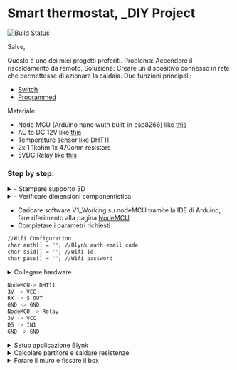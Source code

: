 
# Smart thermostat, _DIY Project

[![Build Status](https://travis-ci.org/joemccann/dillinger.svg?branch=master)](https://travis-ci.org/joemccann/dillinger)

Salve,

Questo è uno dei miei progetti preferiti.
Problema: Accendere il riscaldamento da remoto.
Soluzione: Creare un dispositivo connesso in rete che permettesse di azionare la caldaia.
Due funzioni principali:
- [Switch](https://youtu.be/V5GdvkVkYtg)
- [Programmed](https://youtu.be/S0FCUpEyEOw)

Materiale:
- Node MCU (Arduino nano wuth built-in esp8266) like [this](https://www.amazon.it/AZDelivery-NodeMCU-esp8266-esp-12e-gratuito/dp/B074Q2WM1Y/ref=sr_1_5?__mk_it_IT=ÅMÅŽÕÑ&dchild=1&keywords=nodemcu&qid=1633105524&qsid=261-3894730-9792206&sr=8-5&sres=B074Q2WM1Y%2CB0754W6Z2F%2CB06Y1LZLLY%2CB093G6N42D%2CB07DRF9YTV%2CB071P98VTG%2CB07Z68HYW1%2CB0182JOWOK%2CB07DK5Z8SR%2CB07G4FZQNV%2CB093GT7VB8%2CB07DK2LRJJ%2C8869282848%2CB086V8X2RM%2CB093GTG2WJ%2CB08D36M7CX%2CB08HYZ4Y69%2CB08SQFRFXT%2CB07PGH1L8S%2CB07FQJYLJ3&srpt=MOTHERBOARD)
- AC to DC 12V like [this](https://www.amazon.it/AZDelivery-220-Adattatore-Arduino-Raspberry/dp/B07C4TLYSG/ref=sr_1_9?__mk_it_IT=ÅMÅŽÕÑ&dchild=1&keywords=az+delivery+ac+dc&qid=1633105611&qsid=261-3894730-9792206&sr=8-9&sres=B07YWLCTLK%2CB08KH82YK1%2CB078Q2ZMPT%2CB07BVXT1ZK%2CB07RF6JPHS%2CB07C4THP6G%2CB07C4TLYSG%2CB01H2D2RI0%2CB08K2WX9PR%2CB074CB1N7Z%2CB06XQWTLFS%2CB0823P6PW6%2CB07VD4TQ7R%2CB07Y8LJG3V%2CB07MY2R2ML%2CB00X9HOFAM%2CB07MY3NZ18%2CB074P726ZR%2CB08BZKPSFY%2CB07TVPKYJ2&srpt=MOTHERBOARD)
- Temperature sensor like DHT11
- 2x 1 1kohm 1x 470ohm resistors
- 5VDC Relay like [this](https://www.amazon.it/SunFounder-Channel-Optocoupler-Expansion-Raspberry/dp/B00E0NTPP4/ref=sr_1_9?__mk_it_IT=ÅMÅŽÕÑ&dchild=1&keywords=5v+relay&qid=1633105801&qsid=261-3894730-9792206&sr=8-9&sres=B07BVXT1ZK%2CB07RKH9KLM%2CB06XRJ6XBJ%2CB07CNR7K9B%2CB00E0NTPP4%2CB078Q326KT%2CB01H2D2RI0%2CB07TWH7FWW%2CB01H2D2RXA%2CB07ST9991R%2CB07RJFJJZM%2CB08GPF9FNX%2CB07QPMRDQY%2CB06XHJ2PBJ%2CB0972YDD62%2CB07RKTYWJP%2CB078Q8S9S9%2CB07GXC4FGP%2CB07GRW83FR%2CB07V1YQQGL&srpt=RELAY)

### Step by step:

<details><summary>- Stampare supporto 3D</summary>
https://github.com/RomeoVir/Remote-thermostat/blob/main/Photos/3D_Printed_Body.jpg
</details>

<details><summary>- Verificare dimensioni componentistica</summary>
https://github.com/RomeoVir/Remote-thermostat/blob/main/Photos/Hardware_Layout.jpg
</details>
 
 
- Caricare software V1_Working su nodeMCU tramite la IDE di Arduino, fare riferimento alla pagina [NodeMCU](https://nodemcu.readthedocs.io/en/release/)
- Completare i parametri richiesti

```sh
//Wifi Configuration
char auth[] = ""; //Blynk auth email code
char ssid[] = ""; //Wifi id
char pass[] = ""; //Wifi password
```
<details><summary> Collegare hardware</summary>
https://github.com/RomeoVir/Remote-thermostat/blob/main/Photos/Hardware_setup.jpg
https://github.com/RomeoVir/Remote-thermostat/blob/main/Photos/Diagram_Pinout.png</details>

```sh
NodeMCU-> DHT11
3V -> VCC
RX -> S OUT
GND -> GND
NodeMCU -> Relay
3V -> VCC
D5 -> IN1
GND -> GND
```
<details><summary> Setup applicazione Blynk</summary>
https://github.com/RomeoVir/Remote-thermostat/blob/main/Photos/H_setup.jpg
 https://github.com/RomeoVir/Remote-thermostat/blob/main/Photos/Home.jpg
 https://github.com/RomeoVir/Remote-thermostat/blob/main/Photos/Layout.jpg
 https://github.com/RomeoVir/Remote-thermostat/blob/main/Photos/Online_state.jpg
 https://github.com/RomeoVir/Remote-thermostat/blob/main/Photos/T_Setup.jpg
 https://github.com/RomeoVir/Remote-thermostat/blob/main/Photos/Manual_Command.jpg
 </details>

<details><summary> Calcolare partitore e saldare resistenze </summary>
https://github.com/RomeoVir/Remote-thermostat/blob/main/Photos/Partitore.jpg
https://github.com/RomeoVir/Remote-thermostat/blob/main/Photos/Calcolo partitore.jpg</details>

<details><summary> Forare il muro e fissare il box </summary>
https://github.com/RomeoVir/Remote-thermostat/blob/main/Photos/Mounted.jpg
https://github.com/RomeoVir/Remote-thermostat/blob/main/Photos/Wall_mounted.jpg</details>
